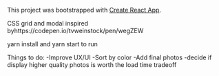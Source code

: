 This project was bootstrapped with [Create React App](https://github.com/facebookincubator/create-react-app).

CSS grid and modal inspired byhttps://codepen.io/tvweinstock/pen/wegZEW

yarn install and yarn start to run

Things to do:
-Improve UX/UI
-Sort by color
-Add final photos
-decide if display higher quality photos is worth the load time tradeoff